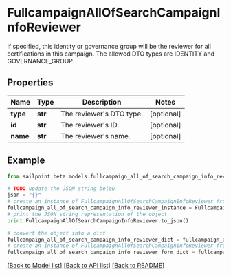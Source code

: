 # FullcampaignAllOfSearchCampaignInfoReviewer

If specified, this identity or governance group will be the reviewer for all certifications in this campaign. The allowed DTO types are IDENTITY and GOVERNANCE_GROUP.

## Properties
Name | Type | Description | Notes
------------ | ------------- | ------------- | -------------
**type** | **str** | The reviewer&#39;s DTO type. | [optional] 
**id** | **str** | The reviewer&#39;s ID. | [optional] 
**name** | **str** | The reviewer&#39;s name. | [optional] 

## Example

```python
from sailpoint.beta.models.fullcampaign_all_of_search_campaign_info_reviewer import FullcampaignAllOfSearchCampaignInfoReviewer

# TODO update the JSON string below
json = "{}"
# create an instance of FullcampaignAllOfSearchCampaignInfoReviewer from a JSON string
fullcampaign_all_of_search_campaign_info_reviewer_instance = FullcampaignAllOfSearchCampaignInfoReviewer.from_json(json)
# print the JSON string representation of the object
print FullcampaignAllOfSearchCampaignInfoReviewer.to_json()

# convert the object into a dict
fullcampaign_all_of_search_campaign_info_reviewer_dict = fullcampaign_all_of_search_campaign_info_reviewer_instance.to_dict()
# create an instance of FullcampaignAllOfSearchCampaignInfoReviewer from a dict
fullcampaign_all_of_search_campaign_info_reviewer_form_dict = fullcampaign_all_of_search_campaign_info_reviewer.from_dict(fullcampaign_all_of_search_campaign_info_reviewer_dict)
```
[[Back to Model list]](../README.md#documentation-for-models) [[Back to API list]](../README.md#documentation-for-api-endpoints) [[Back to README]](../README.md)


